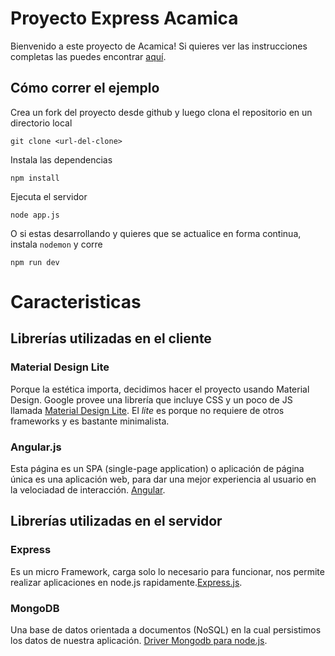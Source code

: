 Proyecto Express Acamica
========================

Bienvenido a este proyecto de Acamica! Si quieres ver las instrucciones completas las puedes encontrar [aquí](https://www.acamica.com/clases/1886/express/proyecto-final).


Cómo correr el ejemplo
-----------------

Crea un fork del proyecto desde github y luego clona el repositorio en un directorio local

```
git clone <url-del-clone>
```

Instala las dependencias

```
npm install
```

Ejecuta el servidor
```
node app.js
```

O si estas desarrollando y quieres que se actualice en forma continua, instala `nodemon` y corre

```
npm run dev
```

Caracteristicas
========================

Librerías utilizadas en el cliente
--------------------

### Material Design Lite
Porque la estética importa, decidimos hacer el proyecto usando Material Design. Google provee una librería que
incluye CSS y un poco de JS llamada [Material Design Lite](http://www.getmdl.io/). El *lite* es porque no requiere
de otros frameworks y es bastante minimalista. 

### Angular.js
Esta página es un SPA (single-page application) o aplicación de página única es una aplicación web, para dar una mejor experiencia al usuario en la velociadad de interacción. 
[Angular](http://www.angular.com/).

Librerías utilizadas en el servidor
--------------------

### Express
Es un micro Framework, carga solo lo necesario para funcionar, nos permite realizar aplicaciones en node.js rapidamente.[Express.js](http://expressjs.com/es/).

### MongoDB
Una base de datos orientada a documentos (NoSQL) en la cual persistimos los datos de nuestra aplicación.
[Driver Mongodb para node.js](http://mongodb.github.io/node-mongodb-native/2.0/).